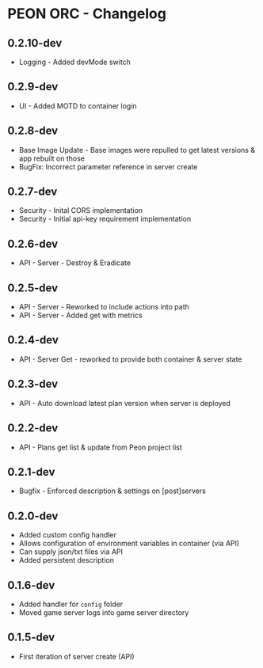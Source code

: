 # PEON ORC - Changelog

## 0.2.10-dev

- Logging - Added devMode switch

## 0.2.9-dev

- UI - Added MOTD to container login

## 0.2.8-dev

- Base Image Update - Base images were repulled to get latest versions & app rebuilt on those
- BugFix: Incorrect parameter reference in server create
  
## 0.2.7-dev

- Security - Inital CORS implementation
- Security - Initial api-key requirement implementation

## 0.2.6-dev

- API - Server - Destroy & Eradicate

## 0.2.5-dev

- API - Server - Reworked to include actions into path
- API - Server - Added get with metrics

## 0.2.4-dev

- API - Server Get - reworked to provide both container & server state

## 0.2.3-dev

- API - Auto download latest plan version when server is deployed
  
## 0.2.2-dev

- API - Plans get list & update from Peon project list

## 0.2.1-dev

- Bugfix - Enforced description & settings on [post]servers
  
## 0.2.0-dev

- Added custom config handler
- Allows configuration of environment variables in container (via API)
- Can supply json/txt files via API
- Added persistent description

## 0.1.6-dev

- Added handler for ``config`` folder
- Moved game server logs into game server directory

## 0.1.5-dev

- First iteration of server create (API)

